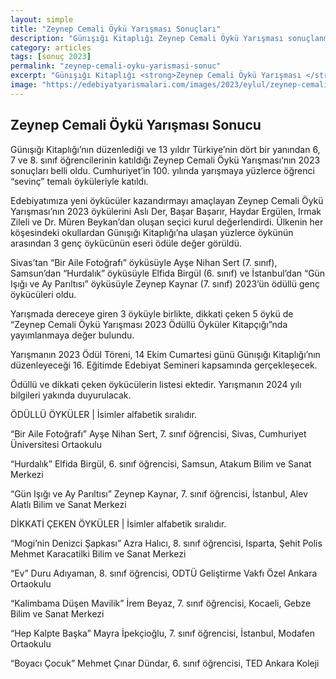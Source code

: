 ```yaml
---
layout: simple
title: "Zeynep Cemali Öykü Yarışması Sonuçları"
description: "Günışığı Kitaplığı Zeynep Cemali Öykü Yarışması sonuçlanmıştır."
category: articles
tags: [sonuç 2023]
permalink: "zeynep-cemali-oyku-yarismasi-sonuc"
excerpt: "Günışığı Kitaplığı <strong>Zeynep Cemali Öykü Yarışması </strong> sonuçlanmıştır."
image: "https://edebiyatyarismalari.com/images/2023/eylul/zeynep-cemali-oyku-yarismasi-sonuc.jpg"
---
```


## Zeynep Cemali Öykü Yarışması Sonucu

Günışığı Kitaplığı’nın düzenlediği ve 13 yıldır Türkiye’nin dört bir yanından 6, 7 ve 8. sınıf öğrencilerinin katıldığı Zeynep Cemali Öykü Yarışması‘nın 2023 sonuçları belli oldu. Cumhuriyet’in 100. yılında yarışmaya yüzlerce öğrenci “sevinç” temalı öyküleriyle katıldı.  

Edebiyatımıza yeni öykücüler kazandırmayı amaçlayan Zeynep Cemali Öykü Yarışması’nın 2023 öykülerini Aslı Der, Başar Başarır, Haydar Ergülen, Irmak Zileli ve Dr. Müren Beykan’dan oluşan seçici kurul değerlendirdi. Ülkenin her köşesindeki okullardan Günışığı Kitaplığı’na ulaşan yüzlerce öykünün arasından 3 genç öykücünün eseri ödüle değer görüldü.
 
Sivas’tan “Bir Aile Fotoğrafı” öyküsüyle Ayşe Nihan Sert (7. sınıf), Samsun’dan “Hurdalık” öyküsüyle Elfida Birgül (6. sınıf) ve İstanbul’dan “Gün Işığı ve Ay Parıltısı” öyküsüyle Zeynep Kaynar (7. sınıf) 2023’ün ödüllü genç öykücüleri oldu.
 
Yarışmada dereceye giren 3 öyküyle birlikte, dikkati çeken 5 öykü de “Zeynep Cemali Öykü Yarışması 2023 Ödüllü Öyküler Kitapçığı”nda yayımlanmaya değer bulundu.
 
Yarışmanın 2023 Ödül Töreni, 14 Ekim Cumartesi günü Günışığı Kitaplığı’nın düzenleyeceği 16. Eğitimde Edebiyat Semineri kapsamında gerçekleşecek.  

Ödüllü ve dikkati çeken öykücülerin listesi ektedir. Yarışmanın 2024 yılı bilgileri yakında duyurulacak.

ÖDÜLLÜ ÖYKÜLER | İsimler alfabetik sıralıdır.

“Bir Aile Fotoğrafı”
Ayşe Nihan Sert, 7. sınıf öğrencisi, Sivas, Cumhuriyet Üniversitesi Ortaokulu

“Hurdalık”
Elfida Birgül, 6. sınıf öğrencisi, Samsun, Atakum Bilim ve Sanat Merkezi

“Gün Işığı ve Ay Parıltısı”
Zeynep Kaynar, 7. sınıf öğrencisi, İstanbul, Alev Alatlı Bilim ve Sanat Merkezi


DİKKATİ ÇEKEN ÖYKÜLER | İsimler alfabetik sıralıdır.

“Mogi’nin Denizci Şapkası”
Azra Halıcı, 8. sınıf öğrencisi, Isparta, Şehit Polis Mehmet Karacatilki Bilim ve Sanat Merkezi

“Ev”
Duru Adıyaman, 8. sınıf öğrencisi, ODTÜ Geliştirme Vakfı Özel Ankara Ortaokulu

“Kalimbama Düşen Mavilik”
İrem Beyaz, 7. sınıf öğrencisi, Kocaeli, Gebze Bilim ve Sanat Merkezi

“Hep Kalpte Başka”
Mayra İpekçioğlu, 7. sınıf öğrencisi, İstanbul, Modafen Ortaokulu

“Boyacı Çocuk”
Mehmet Çınar Dündar, 6. sınıf öğrencisi, TED Ankara Koleji